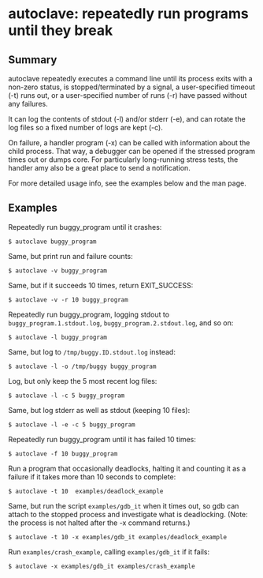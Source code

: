autoclave: repeatedly run programs until they break
===================================================

## Summary

autoclave repeatedly executes a command line until its process exits
with a non-zero status, is stopped/terminated by a signal, a
user-specified timeout (-t) runs out, or a user-specified number of runs
(-r) have passed without any failures.

It can log the contents of stdout (-l) and/or stderr (-e), and can
rotate the log files so a fixed number of logs are kept (-c).

On failure, a handler program (-x) can be called with information about
the child process. That way, a debugger can be opened if the stressed
program times out or dumps core. For particularly long-running stress
tests, the handler amy also be a great place to send a notification.

For more detailed usage info, see the examples below and the man page.


## Examples

Repeatedly run buggy_program until it crashes:

    $ autoclave buggy_program

Same, but print run and failure counts:

    $ autoclave -v buggy_program

Same, but if it succeeds 10 times, return EXIT_SUCCESS:

    $ autoclave -v -r 10 buggy_program

Repeatedly run buggy_program, logging stdout to
`buggy_program.1.stdout.log`, `buggy_program.2.stdout.log`, and so on:

    $ autoclave -l buggy_program

Same, but log to `/tmp/buggy.ID.stdout.log` instead:

    $ autoclave -l -o /tmp/buggy buggy_program

Log, but only keep the 5 most recent log files:

    $ autoclave -l -c 5 buggy_program

Same, but log stderr as well as stdout (keeping 10 files):

    $ autoclave -l -e -c 5 buggy_program

Repeatedly run buggy_program until it has failed 10 times:

    $ autoclave -f 10 buggy_program

Run a program that occasionally deadlocks, halting it and counting it as a
failure if it takes more than 10 seconds to complete:

    $ autoclave -t 10  examples/deadlock_example

Same, but run the script `examples/gdb_it` when it times out, so gdb can
attach to the stopped process and investigate what is deadlocking.
(Note: the process is not halted after the -x command returns.)

    $ autoclave -t 10 -x examples/gdb_it examples/deadlock_example

Run `examples/crash_example`, calling `examples/gdb_it` if it fails:

    $ autoclave -x examples/gdb_it examples/crash_example
